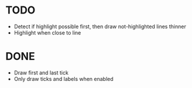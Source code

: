 # TODO

- Detect if highlight possible first, then draw not-highlighted lines thinner
- Highlight when close to line

# DONE
- Draw first and last tick
- Only draw ticks and labels when enabled
